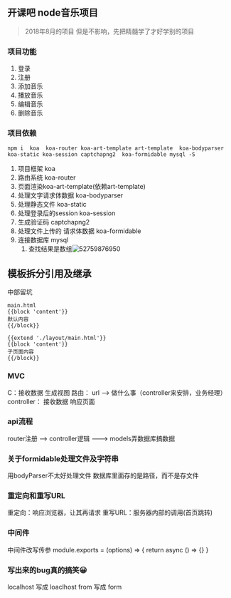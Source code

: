 ## 开课吧  node音乐项目
> 2018年8月的项目 但是不影响，先把精髓学了才好学别的项目

### 项目功能
1. 登录
2. 注册
3. 添加音乐
4. 播放音乐
5. 编辑音乐
6. 删除音乐

### 项目依赖
```
npm i  koa  koa-router koa-art-template art-template  koa-bodyparser  koa-static koa-session captchapng2  koa-formidable mysql -S
```
1. 项目框架 koa
2. 路由系统 koa-router
3. 页面渲染koa-art-template(依赖art-template)
4. 处理文字请求体数据  koa-bodyparser
5. 处理静态文件 koa-static
6. 处理登录后的session   koa-session
7. 生成验证码 captchapng2
8. 处理文件上传的 请求体数据  koa-formidable
9. 连接数据库  mysql
   1. 查找结果是数组![52759876950](assets/1527598769506.png)


## 模板拆分引用及继承
中部留坑
```
main.html
{{block 'content'}}
默认内容
{{/block}}
    
{{extend './layout/main.html'}}
{{block 'content'}}
子页面内容
{{/block}}
```


### MVC
C：接收数据 生成视图
路由： url --> 做什么事（controller来安排，业务经理）
controller： 接收数据 响应页面


### api流程
router注册 --> controller逻辑  ---> models弄数据库搞数据


### 关于formidable处理文件及字符串
用bodyParser不太好处理文件
数据库里面存的是路径，而不是存文件


### 重定向和重写URL
重定向：响应浏览器，让其再请求
重写URL：服务器内部的调用(首页跳转)

### 中间件
中间件改写传参
module.exports = (options) => {
   return async () => {}
}

### 写出来的bug真的搞笑😀
localhost  写成 loaclhost
from   写成  form